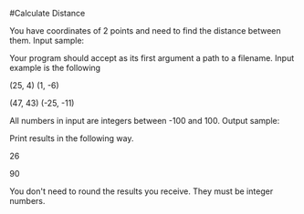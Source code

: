 #Calculate Distance

 You have coordinates of 2 points and need to find the distance between them.
Input sample:

Your program should accept as its first argument a path to a filename. Input example is the following

(25, 4) (1, -6)

(47, 43) (-25, -11)

All numbers in input are integers between -100 and 100.
Output sample:

Print results in the following way.

26

90

You don't need to round the results you receive. They must be integer numbers. 
